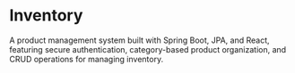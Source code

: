 # Inventory
A product management system built with Spring Boot, JPA, and React, featuring secure authentication, category-based product organization, and CRUD operations for managing inventory.
